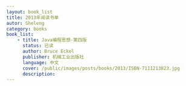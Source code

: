 ```yaml
---
layout: book_list
title: 2013年阅读书单
autor: Sheleng
category: books
book_list: 
    - title: Java编程思想-第四版
      status: 已读
      author: Bruce Eckel
      publisher: 机械工业出版社
      language: 中文
      cover: /public/images/posts/books/2013/ISBN-7111213823.jpg
      description: 
---
```


